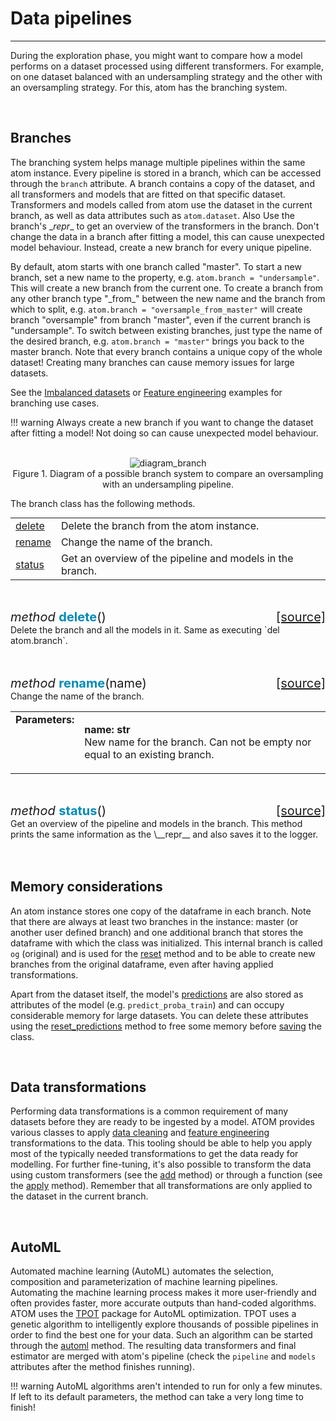 # Data pipelines
----------------

During the exploration phase, you might want to compare how a model
performs on a dataset processed using different transformers. For
example, on one dataset balanced with an undersampling strategy and
the other with an oversampling strategy. For this, atom has the
branching system.

<br>

## Branches

The branching system helps manage multiple pipelines within the same
atom instance. Every pipeline is stored in a branch, which can be
accessed through the `branch` attribute. A branch contains a copy of
the dataset, and all transformers and models that are fitted on that
specific dataset. Transformers and models called from atom use the
dataset in the current branch, as well as data attributes such as
`atom.dataset`. Also  Use the branch's \__repr__ to get an overview
of the transformers in the branch. Don't change the data in a branch
after fitting a model, this can cause unexpected model behaviour.
Instead, create a new branch for every unique pipeline.

By default, atom starts with one branch called "master". To start a new
branch, set a new name to the property, e.g. `atom.branch = "undersample"`.
This will create a new branch from the current one. To create a branch
from any other branch type "\_from\_" between the new name and the branch
from which to split, e.g. `atom.branch = "oversample_from_master"` will
create branch "oversample" from branch "master", even if the current branch
is "undersample". To switch between existing branches, just type the name
of the desired branch, e.g. `atom.branch = "master"` brings you back to the
master branch. Note that every branch contains a unique copy of the whole
dataset! Creating many branches can cause memory issues for large datasets.

See the [Imbalanced datasets](../../examples/imbalanced_datasets) or
[Feature engineering](../../examples/feature_engineering) examples for
branching use cases.

!!! warning
    Always create a new branch if you want to change the dataset after fitting
    a model! Not doing so can cause unexpected model behaviour.

<br>

<div align="center">
    <img src="../../img/diagram_branch.png" alt="diagram_branch" />
    <figcaption>Figure 1. Diagram of a possible branch system to compare an oversampling with an undersampling pipeline.</figcaption>
</div>

The branch class has the following methods.

<table style="font-size:16px;margin-top:5px">
<tr>
<td><a href="#delete">delete</a></td>
<td>Delete the branch from the atom instance.</td>
</tr>

<tr>
<td><a href="#rename">rename</a></td>
<td>Change the name of the branch.</td>
</tr>

<tr>
<td><a href="#status">status</a></td>
<td>Get an overview of the pipeline and models in the branch.</td>
</tr>
</table>
<br>


<a name="delete"></a>
<div style="font-size:20px">
<em>method</em> <strong style="color:#008AB8">delete</strong>()
<span style="float:right">
<a href="https://github.com/tvdboom/ATOM/blob/master/atom/branch.py#L137">[source]</a>
</span>
</div>
Delete the branch and all the models in it. Same as executing `del atom.branch`.
<br /><br /><br />


<a name="rename"></a>
<div style="font-size:20px">
<em>method</em> <strong style="color:#008AB8">rename</strong>(name)
<span style="float:right">
<a href="https://github.com/tvdboom/ATOM/blob/master/atom/branch.py#L137">[source]</a>
</span>
</div>
Change the name of the branch.
<table style="font-size:16px">
<tr>
<td width="20%" class="td_title" style="vertical-align:top"><strong>Parameters:</strong></td>
<td width="80%" class="td_params">
<p>
<strong>name: str</strong><br>
New name for the branch. Can not be empty nor equal to an existing branch.
</p>
</td>
</tr>
</table>
<br />


<a name="status"></a>
<div style="font-size:20px">
<em>method</em> <strong style="color:#008AB8">status</strong>()
<span style="float:right">
<a href="https://github.com/tvdboom/ATOM/blob/master/atom/branch.py#L137">[source]</a>
</span>
</div>
Get an overview of the pipeline and models in the branch. This method
prints the same information as the \__repr__ and also saves it to the
logger.
<br /><br /><br />



## Memory considerations

An atom instance stores one copy of the dataframe in each branch. Note
that there are always at least two branches in the instance: master
(or another user defined branch) and one additional branch that stores
the dataframe with which the class was initialized. This internal branch
is called `og` (original) and is used for the [reset](../../API/ATOM/atomclassifier/#reset)
method and to be able to create new branches from the original dataframe,
even after having applied transformations.

Apart from the dataset itself, the model's [predictions](./predicting)
are also stored as attributes of the model (e.g. `predict_proba_train`)
and can occupy considerable memory for large datasets. You can delete
these attributes using the [reset_predictions](../../API/ATOM/atomclassifier/#reset-predictions)
method to free some memory before [saving](../../API/ATOM/atomclassifier/#save)
the class.


<br>

## Data transformations

Performing data transformations is a common requirement of many datasets
before they are ready to be ingested by a model. ATOM provides various
classes to apply [data cleaning](../data_cleaning) and
[feature engineering](../feature_engineering) transformations to the data.
This tooling should be able to help you apply most of the typically needed
transformations to get the data ready for modelling. For further
fine-tuning, it's also possible to transform the data using
custom transformers (see the [add](../../API/ATOM/atomclassifier/#add) method)
or through a function (see the [apply](../../API/ATOM/atomclassifier/#apply)
method). Remember that all transformations are only applied to the dataset
in the current branch.

<br>

## AutoML

Automated machine learning (AutoML) automates the selection, composition
and parameterization of machine learning pipelines. Automating the machine
learning process makes it more user-friendly and often provides faster, more
accurate outputs than hand-coded algorithms. ATOM uses the [TPOT](http://epistasislab.github.io/tpot/)
package for AutoML optimization. TPOT uses a genetic algorithm to intelligently
explore thousands of possible pipelines in order to find the best one for your
data. Such an algorithm can be started through the [automl](../../API/ATOM/atomclassifier/#automl)
method. The resulting data transformers and final estimator are merged with atom's
pipeline (check the `pipeline` and `models` attributes after the method
finishes running).

!!! warning
    AutoML algorithms aren't intended to run for only a few minutes. If left
    to its default parameters, the method can take a very long time to finish!
